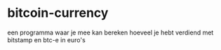 # bitcoin-currency
een programma waar je mee kan bereken hoeveel je hebt verdiend met bitstamp en btc-e in euro's
